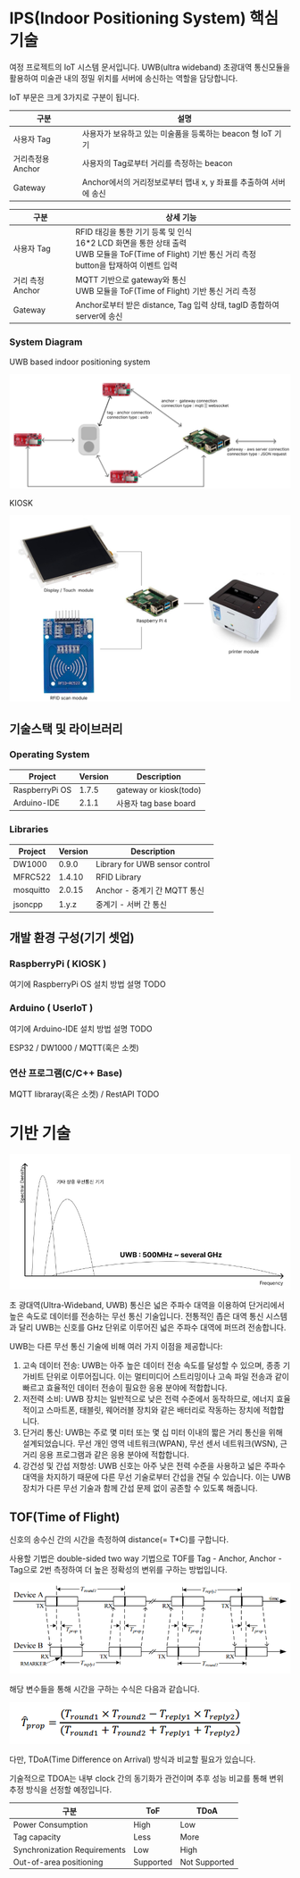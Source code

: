 # IPS(Indoor Positioning System) 핵심 기술

여정 프로젝트의 IoT 시스템 문서입니다. UWB(ultra wideband) 초광대역 통신모듈을 활용하여 미술관 내의 정밀 위치를 서버에 송신하는 역할을 담당합니다.

IoT 부문은 크게 3가지로 구분이 됩니다.

| 구분 | 설명 |
| --- | --- |
| 사용자 Tag | 사용자가 보유하고 있는 미술품을 등록하는 beacon 형 IoT 기기 |
| 거리측정용 Anchor | 사용자의 Tag로부터 거리를 측정하는 beacon |
| Gateway | Anchor에서의 거리정보로부터 맵내 x, y 좌표를 추출하여 서버에 송신 |

| 구분 | 상세 기능 |
| --- | --- |
| 사용자 Tag | RFID 태깅을 통한 기기 등록 및 인식<br>16*2 LCD 화면을 통한 상태 출력<br>UWB 모듈을 ToF(Time of Flight) 기반 통신 거리 측정<br>button을 탑재하여 이벤트 입력 |
| 거리 측정 Anchor | MQTT 기반으로 gateway와 통신<br>UWB 모듈을 ToF(Time of Flight) 기반 통신 거리 측정 |
| Gateway | Anchor로부터 받은 distance, Tag 입력 상태, tagID 종합하여 server에 송신  |

### System Diagram

UWB based indoor positioning system

![iot_diagram](docs/iot_diagram.png)

KIOSK

![kiosk_diagram](docs/kiosk_diagram.png)

## 기술스택 및 라이브러리

### Operating System

| Project | Version | Description |
| --- | --- | --- |
| RaspberryPi OS | 1.7.5 | gateway or kiosk(todo) |
| Arduino-IDE | 2.1.1 | 사용자 tag base board |

### Libraries

| Project | Version | Description |
| --- | --- | --- |
| DW1000 | 0.9.0 | Library for UWB sensor control  |
| MFRC522 | 1.4.10 | RFID Library |
| mosquitto | 2.0.15 | Anchor - 중계기 간 MQTT 통신 |
| jsoncpp | 1.y.z | 중계기 - 서버 간 통신 |

## 개발 환경 구성(기기 셋업)

### RaspberryPi ( KIOSK )

여기에 RaspberryPi OS 설치 방법 설명 TODO

### Arduino ( UserIoT )

여기에 Arduino-IDE 설치 방법 설명 TODO

ESP32 / DW1000 / MQTT(혹은 소켓)

### 연산 프로그램(C/C++ Base)

MQTT libraray(혹은 소켓) / RestAPI TODO

# 기반 기술

![uwb_spectrum](docs/uwb_spectrum.png)

초 광대역(Ultra-Wideband, UWB) 통신은 넓은 주파수 대역을 이용하여 단거리에서 높은 속도로 데이터를 전송하는 무선 통신 기술입니다. 전통적인 좁은 대역 통신 시스템과 달리 UWB는 신호를 GHz 단위로 이루어진 넓은 주파수 대역에 퍼뜨려 전송합니다.

UWB는 다른 무선 통신 기술에 비해 여러 가지 이점을 제공합니다:

1. 고속 데이터 전송: UWB는 아주 높은 데이터 전송 속도를 달성할 수 있으며, 종종 기가비트 단위로 이루어집니다. 이는 멀티미디어 스트리밍이나 고속 파일 전송과 같이 빠르고 효율적인 데이터 전송이 필요한 응용 분야에 적합합니다.
2. 저전력 소비: UWB 장치는 일반적으로 낮은 전력 수준에서 동작하므로, 에너지 효율적이고 스마트폰, 태블릿, 웨어러블 장치와 같은 배터리로 작동하는 장치에 적합합니다.
3. 단거리 통신: UWB는 주로 몇 미터 또는 몇 십 미터 이내의 짧은 거리 통신을 위해 설계되었습니다. 무선 개인 영역 네트워크(WPAN), 무선 센서 네트워크(WSN), 근거리 응용 프로그램과 같은 응용 분야에 적합합니다.
4. 강건성 및 간섭 저항성: UWB 신호는 아주 낮은 전력 수준을 사용하고 넓은 주파수 대역을 차지하기 때문에 다른 무선 기술로부터 간섭을 견딜 수 있습니다. 이는 UWB 장치가 다른 무선 기술과 함께 간섭 문제 없이 공존할 수 있도록 해줍니다.

## TOF(Time of Flight)

신호의 송수신 간의 시간을 측정하여 distance(= T*C)를 구합니다. 

사용할 기법은 double-sided two way 기법으로 TOF를 Tag - Anchor, Anchor - Tag으로 2번 측정하여 더 높은 정확성의 변위를 구하는 방법입니다.

![double_sided_two_way_TOF](docs/double_sided_two_way_TOF.png)

해당 변수들을 통해 시간을 구하는 수식은 다음과 같습니다.

![dstw_tof_equation](docs/dstw_tof_equation.png)

다만, TDoA(Time Difference on Arrival) 방식과 비교할 필요가 있습니다.

기술적으로 TDOA는 내부 clock 간의 동기화가 관건이며 추후 성능 비교를 통해 변위 추정 방식을 선정할 예정입니다.

| 구분 | ToF | TDoA |
| --- | --- | --- |
| Power Consumption | High | Low |
| Tag capacity | Less | More |
| Synchronization Requirements | Low | High |
| Out-of-area positioning | Supported | Not Supported |